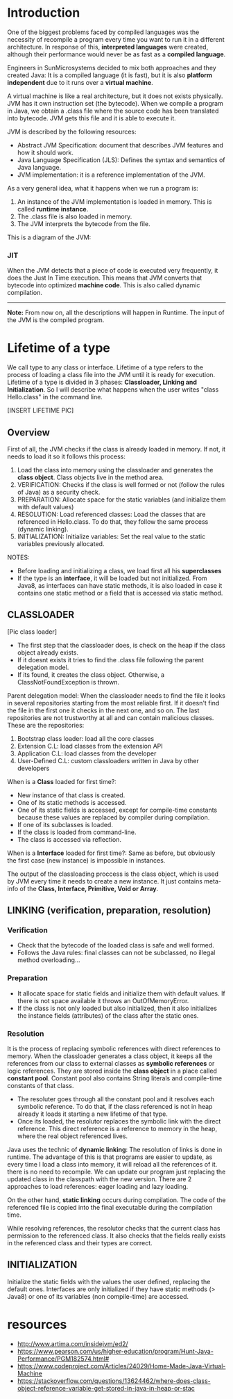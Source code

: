 # Introduction
One of the biggest problems faced by compiled languages was the necessity of recompile a program every time you want to run it in a different architecture. In response of this, **interpreted languages** were created, although their performance would never be as fast as a **compiled language**.

Engineers in SunMicrosystems decided to mix both approaches and they created Java: It is a compiled language (it is fast), but it is also **platform independent** due to it runs over a **virtual machine**.

A virtual machine is like a real architecture, but it does not exists physically. JVM has it own instruction set (the bytecode). When we compile a program in Java, we obtain a .class file where the source code has been translated into bytecode. JVM gets this file and it is able to execute it.

JVM is described by the following resources:
- Abstract JVM Specification: document that describes JVM features and how it should work.
- Java Language Specification (JLS): Defines the syntax and semantics of Java language.
- JVM implementation: it is a reference implementation of the JVM.

As a very general idea, what it happens when we run a program is:
1. An instance of the JVM implementation is loaded in memory. This is called **runtime instance**.
2. The .class file is also loaded in memory.
3. The JVM interprets the bytecode from the file.

This is a diagram of the JVM:

### JIT
When the JVM detects that a piece of code is executed very frequently, it does the Just In Time execution. This means that JVM converts that bytecode into optimized **machine code**. This is also called dynamic compilation.

---
**Note:** From now on, all the descriptions will happen in Runtime. The input of the JVM is the compiled program.

#  Lifetime of a type
We call type to any class or interface. Lifetime of a type refers to the process of loading a class file into the JVM until it is ready for execution. Lifetime of a type is divided in 3 phases: **Classloader, Linking and Initialization**. So I will describe what happens when the user writes "class Hello.class" in the command line.

[INSERT LIFETIME PIC]

## Overview
First of all, the JVM checks if the class is already loaded in memory. If not, it needs to load it so it follows this process:
1. Load the class into memory using the classloader and generates the **class object**. Class objects live in the method area.
2. VERIFICATION: Checks if the class is well formed or not (follow the rules of Java) as a security check.
3. PREPARATION: Allocate space for the static variables (and initialize them with default values)
4. RESOLUTION: Load referenced classes: Load the classes that are referenced in Hello.class. To do that, they follow the same process (dynamic linking).
5. INITIALIZATION: Initialize variables: Set the real value to the static variables previously allocated.

NOTES:
- Before loading and initializing a class, we load first all his **superclasses**
- If the type is an **interface**, it will be loaded but not initialized. From Java8, as interfaces can have static methods, it is also loaded in case it contains one static method or a field that is accessed via static method.

## CLASSLOADER
[Pic class loader]

- The first step that the classloader does, is check on the heap if the class object already exists.
- If it doesnt exists it tries to find the .class file following the parent delegation model.
- If its found, it creates the class object. Otherwise, a ClassNotFoundException is thrown.

Parent delegation model: When the classloader needs to find the file it looks in several repositories starting from the most reliable first. If it doesn't find the file in the first one it checks in the next one, and so on. The last repositories are not trustworthy at all and can contain malicious classes. These are the repositories:
1. Bootstrap class loader: load all the core classes
2. Extension C.L: load classes from the extension API
3. Application C.L: load classes from the developer
4. User-Defined C.L: custom classloaders written in Java by other developers

When is a **Class** loaded for first time?:
- New instance of that class is created.
- One of its static methods is accessed.
- One of its static fields is accessed, except for compile-time constants because these values are replaced by compiler during compilation.
- If one of its subclasses is loaded.
- If the class is loaded from command-line.
- The class is accessed via reflection.

When is a **Interface** loaded for first time?: Same as before, but obviously the first case (new instance) is impossible in instances.

The output of the classloading proccess is the class object, which is used by JVM every time it needs to create a new instance. It just contains meta-info of the **Class, Interface, Primitive, Void or Array**.

## LINKING (verification, preparation, resolution)

### Verification
- Check that the bytecode of the loaded class is safe and well formed.
- Follows the Java rules: final classes can not be subclassed, no illegal method overloading...

### Preparation
- It allocate space for static fields and initialize them with default values. If there is not space available it throws an OutOfMemoryError.
- If the class is not only loaded but also initialized, then it also initializes the instance fields (attributes) of the class after the static ones.

### Resolution
It is the process of replacing symbolic references with direct references to memory.
When the classloader generates a class object, it keeps all the references from our class to external classes as **symbolic references** or logic references. They are stored inside the **class object** in a place called **constant pool**. Constant pool also contains String literals and compile-time constants of that class.
- The resoluter goes through all the constant pool and it resolves each symbolic reference. To do that, if the class referenced is not in heap already it loads it starting a new lifetime of that type.
- Once its loaded, the resolutor replaces the symbolic link with the direct reference. This direct reference is a reference to memory in the heap, where the real object referenced lives.

Java uses the technic of **dynamic linking**: The resolution of links is done in runtime. The advantage of this is that programs are easier to update, as every time I load a class into memory, it will reload all the references of it. there is no need to recompile. We can update our program just replacing the updated class in the classpath with the new version. There are 2 approaches to load references: eager loading and lazy loading.

On the other hand, **static linking** occurs during compilation. The code of the referenced file is copied into the final executable during the compilation time.

While resolving references, the resolutor checks that the current class has permission to the referenced class. It also checks that the fields really exists in the referenced class and their types are correct.

## INITIALIZATION
Initialize the static fields with the values the user defined, replacing the default ones. Interfaces are only initialized if they have static methods (> Java8) or one of its variables (non compile-time) are accessed.





# resources
- http://www.artima.com/insidejvm/ed2/
- https://www.pearson.com/us/higher-education/program/Hunt-Java-Performance/PGM182574.html#
- https://www.codeproject.com/Articles/24029/Home-Made-Java-Virtual-Machine
- https://stackoverflow.com/questions/13624462/where-does-class-object-reference-variable-get-stored-in-java-in-heap-or-stac
